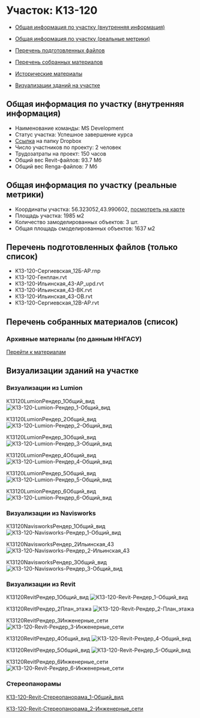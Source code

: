 # Участок: K13-120

* [Общая информация по участку (внутренняя информация)](#Chapter1)

* [Общая информация по участку (реальные метрики)](#Chapter2)

* [Перечень подготовленных файлов](#Chapter3)

* [Перечень собранных материалов](#Chapter4)

* [Исторические материалы](#Chapter5)

* [Визуализации зданий на участке](#Chapter6)

## <a id="Chapter1"></a> Общая информация по участку (внутренняя информация)
+ Наименование команды: MS Development
+ Статус участка: Успешное завершение курса
+ [Ссылка](https://www.dropbox.com/sh/wvvgv1nw1iqred9/AACMkKZQ4Az1H4gqx6_qPDlGa/K13_120?dl=0) на папку Dropbox
+ Число участников по проекту: 2 человек
+ Трудозатраты на проект: 150 часов
+ Общий вес Revit-файлов: 93.7 Мб
+ Общий вес Renga-файлов: 7 Мб
## <a id="Chapter2"></a> Общая информация по участку (реальные метрики)
+ Координаты участка: 56.323052,43.990602, [посмотреть на карте](https://yandex.ru/maps/47/nizhny-novgorod/?ll=43.990602%2C56.323052&z=19)
+ Площадь участка: 1985 м2
+ Количество замоделированных объектов: 3 шт.
+ Общая площадь смоделированных объектов: 1637 м2
## <a id="Chapter3"></a> Перечень подготовленных файлов (только список)
+ K13-120-Сергиевская_12Б-АР.rnp
+ К13-120-Генплан.rvt
+ К13-120-Ильинская_43-АР_upd.rvt
+ К13-120-Ильинская_43-ВК.rvt
+ К13-120-Ильинская_43-ОВ.rvt
+ К13-120-Сергиевская_12В-АР.rvt
## <a id="Chapter4"></a> Перечень собранных материалов (список)
### <a id="Chapter5"></a> Архивные материалы (по данным ННГАСУ)
[Перейти к материалам](/BuidingsInfo/6fea7570-8631-4f4d-8d23-098df508ab03/About.md)
## <a id="Chapter6"></a> Визуализации зданий на участке
### Визуализации из Lumion
К13120LumionРендер_1Общий_вид
![К13-120-Lumion-Рендер_1-Общий_вид](/Images/K13_120/К13-120-Lumion-Рендер_1-Общий_вид_Compressed.jpg)

К13120LumionРендер_2Общий_вид
![К13-120-Lumion-Рендер_2-Общий_вид](/Images/K13_120/К13-120-Lumion-Рендер_2-Общий_вид_Compressed.jpg)

К13120LumionРендер_3Общий_вид
![К13-120-Lumion-Рендер_3-Общий_вид](/Images/K13_120/К13-120-Lumion-Рендер_3-Общий_вид_Compressed.jpg)

К13120LumionРендер_4Общий_вид
![К13-120-Lumion-Рендер_4-Общий_вид](/Images/K13_120/К13-120-Lumion-Рендер_4-Общий_вид_Compressed.jpg)

К13120LumionРендер_5Общий_вид
![К13-120-Lumion-Рендер_5-Общий_вид](/Images/K13_120/К13-120-Lumion-Рендер_5-Общий_вид_Compressed.jpg)

К13120LumionРендер_6Общий_вид
![К13-120-Lumion-Рендер_6-Общий_вид](/Images/K13_120/К13-120-Lumion-Рендер_6-Общий_вид_Compressed.jpg)

### Визуализации из Navisworks
К13120NavisworksРендер_1Общий_вид
![К13-120-Navisworks-Рендер_1-Общий_вид](/Images/K13_120/К13-120-Navisworks-Рендер_1-Общий_вид_Compressed.jpg)

К13120NavisworksРендер_2Ильинская_43
![К13-120-Navisworks-Рендер_2-Ильинская_43](/Images/K13_120/К13-120-Navisworks-Рендер_2-Ильинская_43_Compressed.jpg)

К13120NavisworksРендер_3Общий_вид
![К13-120-Navisworks-Рендер_3-Общий_вид](/Images/K13_120/К13-120-Navisworks-Рендер_3-Общий_вид_Compressed.jpg)

### Визуализации из Revit
К13120RevitРендер_1Общий_вид
![К13-120-Revit-Рендер_1-Общий_вид](/Images/K13_120/К13-120-Revit-Рендер_1-Общий_вид_Compressed.jpg)

К13120RevitРендер_2План_этажа
![К13-120-Revit-Рендер_2-План_этажа](/Images/K13_120/К13-120-Revit-Рендер_2-План_этажа_Compressed.jpg)

К13120RevitРендер_3Инженерные_сети
![К13-120-Revit-Рендер_3-Инженерные_сети](/Images/K13_120/К13-120-Revit-Рендер_3-Инженерные_сети_Compressed.jpg)

К13120RevitРендер_4Общий_вид
![К13-120-Revit-Рендер_4-Общий_вид](/Images/K13_120/К13-120-Revit-Рендер_4-Общий_вид_Compressed.jpg)

К13120RevitРендер_5Общий_вид
![К13-120-Revit-Рендер_5-Общий_вид](/Images/K13_120/К13-120-Revit-Рендер_5-Общий_вид_Compressed.jpg)

К13120RevitРендер_6Инженерные_сети
![К13-120-Revit-Рендер_6-Инженерные_сети](/Images/K13_120/К13-120-Revit-Рендер_6-Инженерные_сети_Compressed.jpg)

### Стереопанорамы
[К13-120-Revit-Стереопанорама_1-Общий_вид](https://pano.autodesk.com/pano.html?url=jpgs/ec8ba059-39e5-4f2b-b088-6cba4643d305&version=2)

[К13-120-Revit-Стереопанорама_2-Инженерные_сети](https://pano.autodesk.com/pano.html?url=jpgs/5790b125-99ad-47d8-afe5-c2a379ed00f4&version=2)

